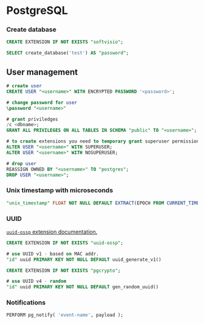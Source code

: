 # PostgreSQL

### Create database

```sql
CREATE EXTENSION IF NOT EXISTS "softvisio";

SELECT create_database('test') AS "password";
```

## User management

```sql
# create user
CREATE USER "<username>" WITH ENCRYPTED PASSWORD '<password>';

# change password for user
\password "<username>"

# grant priviledges
/c <dbname>;
GRANT ALL PRIVILEGES ON ALL TABLES IN SCHEMA "public" TO "<username>";

# to create extensions you need to temporary grant superuser permissions
ALTER USER "<username>" WITH SUPERUSER;
ALTER USER "<username>" WITH NOSUPERUSER;

# drop user
REASSIGN OWNED BY "<username>" TO "postgres";
DROP USER "<username>";
```

### Unix timestamp with microseconds

```sql
"unix_timestamp" FLOAT NOT NULL DEFAULT EXTRACT(EPOCH FROM CURRENT_TIMESTAMP),
```

### UUID

[`uuid-ossp` extension documentation.](https://www.postgresql.org/docs/current/static/uuid-ossp.html)

```sql
CREATE EXTENSION IF NOT EXISTS "uuid-ossp";

# use UUID v1 - based on MAC addr.
"id" uuid PRIMARY KEY NOT NULL DEFAULT uuid_generate_v1()

CREATE EXTENSION IF NOT EXISTS "pgcrypto";

# use UUID v4 - random
"id" uuid PRIMARY KEY NOT NULL DEFAULT gen_random_uuid()
```

### Notifications

```sql
PERFORM pg_notify( 'event-name', payload );
```
